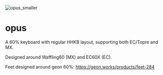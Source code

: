![opus_smaller](https://github.com/user-attachments/assets/3c6cc557-740f-4943-8293-e462901758a1)
# opus

A 60% keyboard with regular HHKB layout, supporting both EC/Topre and MX.

Designed around Waffling60 (MX) and EC60X (EC).

Feet designed around geon 60%: https://geon.works/products/feet-284
